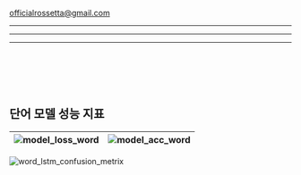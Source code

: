 officialrossetta@gmail.com

---
---
---
<br>
<br>
<br>
<br>

## 단어 모델 성능 지표

![model_loss_word](https://github.com/SuYoungSong/Rossetta/assets/98371516/22c1b3d4-2651-4019-a690-4f5c775601ed)|![model_acc_word](https://github.com/SuYoungSong/Rossetta/assets/98371516/9fef2deb-b347-442b-b334-5bec0db10ad1)
---|---|


![word_lstm_confusion_metrix](https://github.com/SuYoungSong/Rossetta/assets/98371516/bb283cd1-4ceb-4ec9-a0af-4582eb0efd3b)
